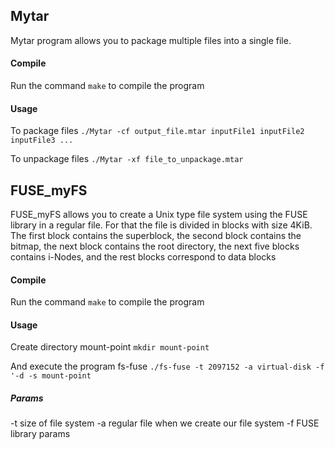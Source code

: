 ## Mytar
Mytar program allows you to package multiple files into a single file.

#### Compile
Run the command `make` to compile the program

#### Usage
To package files
`./Mytar -cf output_file.mtar inputFile1 inputFile2 inputFile3 ... `

To unpackage files
`./Mytar -xf file_to_unpackage.mtar`

## FUSE_myFS
FUSE_myFS allows you to create a Unix type file system using the FUSE library in a regular file. For that the file is divided in blocks with size 4KiB. The first block contains the superblock, the second block contains the bitmap, the next block contains the root directory, the next five blocks contains i-Nodes, and the rest blocks correspond to data blocks 

#### Compile
Run the command `make` to compile the program

#### Usage
Create directory mount-point
`mkdir mount-point`

And execute the program fs-fuse
`./fs-fuse -t 2097152 -a virtual-disk -f '-d -s mount-point`

##### Params
-t size of file system
-a regular file when we create our file system
-f FUSE library params

